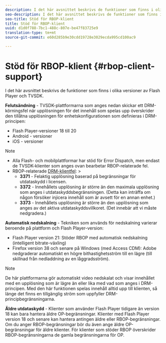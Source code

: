 ```yaml
---
description: I det här avsnittet beskrivs de funktioner som finns i olika versioner av Flash Player och TVSDK.
seo-description: I det här avsnittet beskrivs de funktioner som finns i olika versioner av Flash Player och TVSDK.
seo-title: Stöd för RBOP-klient
title: Stöd för RBOP-klient
uuid: d1d0f788-7bc1-488c-807e-be47f83725e9
translation-type: tm+mt
source-git-commit: e60d285b9e30cdd19728e3029ecda995cd100ac9

---
```



# Stöd för RBOP-klient {#rbop-client-support}

I det här avsnittet beskrivs de funktioner som finns i olika versioner av Flash Player och TVSDK.

**Felutsändning** - TVSDK-plattformarna som anges nedan skickar ett DRM-körningsfel när upplösningen för det innehåll som spelas upp överskrider den tillåtna upplösningen för enhetskonfigurationen som definieras i DRM-principen:

* Flash Player-versioner 18 till 20
* Android - versioner
* iOS - versioner

>[!NOTE]
>
>* Alla Flash- och mobilplattformar har stöd för Error Dispatch, men endast de TVSDK-klienter som anges ovan bearbetar RBOP-relaterade fel.
>* RBOP-relaterade [DRM-klientfel](https://help.adobe.com/en_US/primetime/drm/index.html#reference-DRM_Client_Error_Messages): >
   >    * **3371** - Felaktig upplösning baserad på begränsningar för utdataskydd i licensen.
   >    * **3372** - Innehållets upplösning är större än den maximala upplösning som anges i utdataskyddsbegränsningen. (Detta kan inträffa om någon försöker injicera innehåll som är avsett för en annan enhet.)
   >    * **3373** - Innehållets upplösning är större än den upplösning som anges av det aktiva utdataskyddsvillkoret. (Det innebär att vi måste nedgradera.)
>



**Automatisk nedskalning** - Tekniken som används för nedskalning varierar beroende på plattform och Flash Player-version:

* Flash Player version 21: Stöder RBOP med automatisk nedskalning (intelligent bitrate-växling)
* Firefox version 38 och senare på Windows (med Access CDM): Adobe nedgraderar automatiskt en högre bithastighetsström till en lägre (till skillnad från nedladdning av en låggradsström).

>[!NOTE]
>
>De här plattformarna gör automatiskt video nedskalat och visar innehållet med en upplösning som är lägre än eller lika med vad som anges i DRM-principen. Med den här funktionen spelas innehåll alltid upp till klienten, så länge det finns en tillgänglig ström som uppfyller DRM-principbegränsningarna.

**Äldre utdataskydd** - Klienter som använder Flash Player tidigare än version 18 kan bara hantera äldre OP-begränsningar. Klienter med Flash Player version 18 och senare kan hantera antingen äldre eller RBOP-begränsningar. Om du anger RBOP-begränsningar bör du även ange äldre OP-begränsningar för äldre klienter. För klienter som stöder RBOP överskrider RBOP-begränsningarna de gamla begränsningarna för OP.
